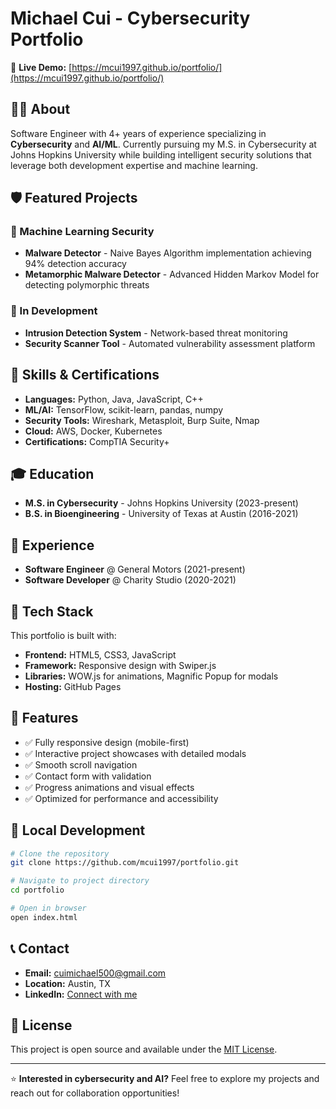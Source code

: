 # Michael Cui - Cybersecurity Portfolio

🔗 **Live Demo:** [https://mcui1997.github.io/portfolio/](https://mcui1997.github.io/portfolio/)

## 👨‍💻 About

Software Engineer with 4+ years of experience specializing in **Cybersecurity** and **AI/ML**. Currently pursuing my M.S. in Cybersecurity at Johns Hopkins University while building intelligent security solutions that leverage both development expertise and machine learning.

## 🛡️ Featured Projects

### 🤖 Machine Learning Security
- **Malware Detector** - Naive Bayes Algorithm implementation achieving 94% detection accuracy
- **Metamorphic Malware Detector** - Advanced Hidden Markov Model for detecting polymorphic threats

### 🔬 In Development
- **Intrusion Detection System** - Network-based threat monitoring
- **Security Scanner Tool** - Automated vulnerability assessment platform

## 🎯 Skills & Certifications

- **Languages:** Python, Java, JavaScript, C++
- **ML/AI:** TensorFlow, scikit-learn, pandas, numpy
- **Security Tools:** Wireshark, Metasploit, Burp Suite, Nmap
- **Cloud:** AWS, Docker, Kubernetes
- **Certifications:** CompTIA Security+

## 🎓 Education

- **M.S. in Cybersecurity** - Johns Hopkins University (2023-present)
- **B.S. in Bioengineering** - University of Texas at Austin (2016-2021)

## 💼 Experience

- **Software Engineer** @ General Motors (2021-present)
- **Software Developer** @ Charity Studio (2020-2021)

## 🚀 Tech Stack

This portfolio is built with:
- **Frontend:** HTML5, CSS3, JavaScript
- **Framework:** Responsive design with Swiper.js
- **Libraries:** WOW.js for animations, Magnific Popup for modals
- **Hosting:** GitHub Pages

## 📱 Features

- ✅ Fully responsive design (mobile-first)
- ✅ Interactive project showcases with detailed modals
- ✅ Smooth scroll navigation
- ✅ Contact form with validation
- ✅ Progress animations and visual effects
- ✅ Optimized for performance and accessibility

## 🔧 Local Development

```bash
# Clone the repository
git clone https://github.com/mcui1997/portfolio.git

# Navigate to project directory
cd portfolio

# Open in browser
open index.html
```

## 📞 Contact

- **Email:** cuimichael500@gmail.com
- **Location:** Austin, TX
- **LinkedIn:** [Connect with me](https://www.linkedin.com/feed/)

## 📄 License

This project is open source and available under the [MIT License](LICENSE).

---

⭐ **Interested in cybersecurity and AI?** Feel free to explore my projects and reach out for collaboration opportunities!